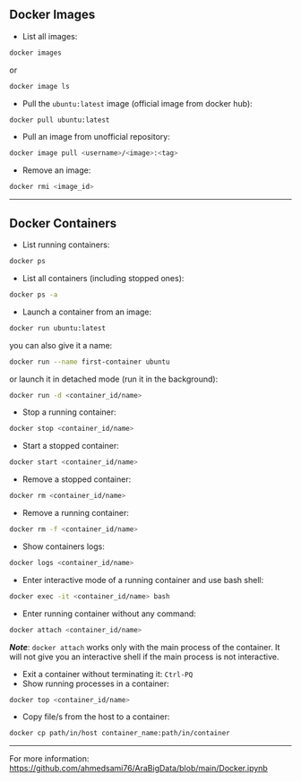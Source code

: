 ## Docker Images
- List all images:
```sh
docker images
```
or
```sh
docker image ls
```
- Pull the `ubuntu:latest` image (official image from docker hub):
```sh
docker pull ubuntu:latest
```
- Pull an image from unofficial repository:
```sh
docker image pull <username>/<image>:<tag>
```
- Remove an image:
```sh
docker rmi <image_id>
```
---
## Docker Containers
- List running containers:
```sh
docker ps
```
- List all containers (including stopped ones):
```sh
docker ps -a
```
- Launch a container from an image:
```sh
docker run ubuntu:latest
```
you can also give it a name:
```sh
docker run --name first-container ubuntu
```
or launch it in detached mode (run it in the background):
```sh
docker run -d <container_id/name>
```
- Stop a running container:
```sh
docker stop <container_id/name>
```
- Start a stopped container:
```sh
docker start <container_id/name>
```
- Remove a stopped container:
```sh
docker rm <container_id/name>
```
- Remove a running container:
```sh
docker rm -f <container_id/name>
```
- Show containers logs:
```sh
docker logs <container_id/name>
```
- Enter interactive mode of a running container and use bash shell:
```sh
docker exec -it <container_id/name> bash
```
- Enter running container without any command:
```sh
docker attach <container_id/name>
```
***Note***: `docker attach` works only with the main process of the container. It will not give you an interactive shell if the main process is not interactive.
- Exit a container without terminating it:
	`Ctrl-PQ`
- Show running processes in a container:
```sh
docker top <container_id/name>
```
- Copy file/s from the host to a container:
```sh
docker cp path/in/host container_name:path/in/container
```
---
For more information: https://github.com/ahmedsami76/AraBigData/blob/main/Docker.ipynb